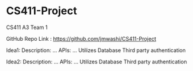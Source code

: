 # CS411-Project
CS411 A3 Team 1 

GitHub Repo Link : https://github.com/jmwashi/CS411-Project

Idea1: 
Description: ...
APIs: … 
Utilizes Database
Third party authentication

Idea2: 
Description: … 
APIs: …
Utilizes Database
 Third party authentication 

